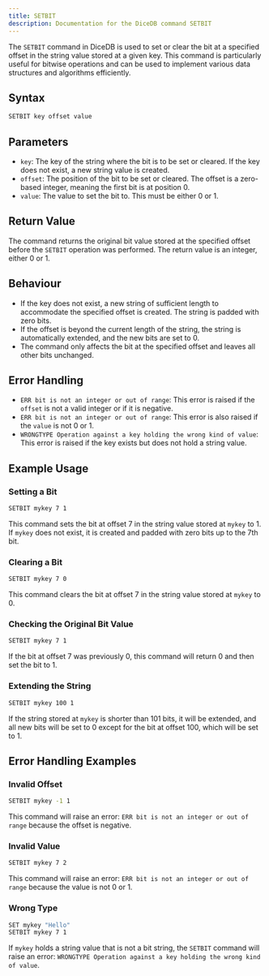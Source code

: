 ```yaml
---
title: SETBIT
description: Documentation for the DiceDB command SETBIT
---
```


The `SETBIT` command in DiceDB is used to set or clear the bit at a specified offset in the string value stored at a given key. This command is particularly useful for bitwise operations and can be used to implement various data structures and algorithms efficiently.

## Syntax

```bash
SETBIT key offset value
```

## Parameters

- `key`: The key of the string where the bit is to be set or cleared. If the key does not exist, a new string value is created.
- `offset`: The position of the bit to be set or cleared. The offset is a zero-based integer, meaning the first bit is at position 0.
- `value`: The value to set the bit to. This must be either 0 or 1.

## Return Value

The command returns the original bit value stored at the specified offset before the `SETBIT` operation was performed. The return value is an integer, either 0 or 1.

## Behaviour

- If the key does not exist, a new string of sufficient length to accommodate the specified offset is created. The string is padded with zero bits.
- If the offset is beyond the current length of the string, the string is automatically extended, and the new bits are set to 0.
- The command only affects the bit at the specified offset and leaves all other bits unchanged.

## Error Handling

- `ERR bit is not an integer or out of range`: This error is raised if the `offset` is not a valid integer or if it is negative.
- `ERR bit is not an integer or out of range`: This error is also raised if the `value` is not 0 or 1.
- `WRONGTYPE Operation against a key holding the wrong kind of value`: This error is raised if the key exists but does not hold a string value.

## Example Usage

### Setting a Bit

```bash
SETBIT mykey 7 1
```

This command sets the bit at offset 7 in the string value stored at `mykey` to 1. If `mykey` does not exist, it is created and padded with zero bits up to the 7th bit.

### Clearing a Bit

```bash
SETBIT mykey 7 0
```

This command clears the bit at offset 7 in the string value stored at `mykey` to 0.

### Checking the Original Bit Value

```bash
SETBIT mykey 7 1
```

If the bit at offset 7 was previously 0, this command will return 0 and then set the bit to 1.

### Extending the String

```bash
SETBIT mykey 100 1
```

If the string stored at `mykey` is shorter than 101 bits, it will be extended, and all new bits will be set to 0 except for the bit at offset 100, which will be set to 1.

## Error Handling Examples

### Invalid Offset

```bash
SETBIT mykey -1 1
```

This command will raise an error: `ERR bit is not an integer or out of range` because the offset is negative.

### Invalid Value

```bash
SETBIT mykey 7 2
```

This command will raise an error: `ERR bit is not an integer or out of range` because the value is not 0 or 1.

### Wrong Type

```bash
SET mykey "Hello"
SETBIT mykey 7 1
```

If `mykey` holds a string value that is not a bit string, the `SETBIT` command will raise an error: `WRONGTYPE Operation against a key holding the wrong kind of value`.
